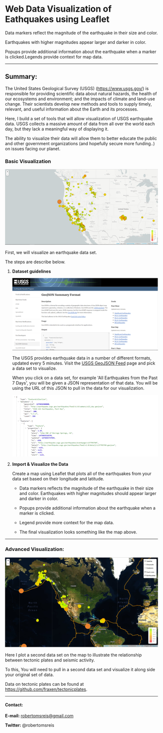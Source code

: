 # Web Data Visualization of Eathquakes using Leaflet

Data markers reflect the magnitude of the earthquake in their size and color. 

Earthquakes with higher magnitudes appear larger and darker in color.

Popups provide additional information about the earthquake when a marker is clicked.Legends provide context for map data.

------

## Summary:

The United States Geological Survey (USGS) (https://www.usgs.gov/) is responsible for providing scientific data about natural hazards, the health of our ecosystems and environment; and the impacts of climate and land-use change. Their scientists develop new methods and tools to supply timely, relevant, and useful information about the Earth and its processes.

Here, I build a set of tools that will allow visualization of USGS earthquake data. USGS collects a massive amount of data from all over the world each day, but they lack a meaningful way of displaying it. 

The ability to visualize their data will allow them to better educate the public and other government organizations (and hopefully secure more funding..) on issues facing our planet.

### Basic Visualization

![2-BasicMap](Images/2-BasicMap.png)

First, we will visualize an earthquake data set.

The steps are describe below.

1. **Dataset guidelines**

   ![3-Data](Images/3-Data.png)

   The USGS provides earthquake data in a number of different formats, updated every 5 minutes. Visit the [USGS GeoJSON Feed](http://earthquake.usgs.gov/earthquakes/feed/v1.0/geojson.php) page and pick a data set to visualize. 
   
   When you click on a data set, for example 'All Earthquakes from the Past 7 Days', you will be given a JSON representation of that data. You will be using the URL of this JSON to pull in the data for our visualization.

   ![4-JSON](Images/4-JSON.png)

2. **Import & Visualize the Data**

   Create a map using Leaflet that plots all of the earthquakes from your data set based on their longitude and latitude.

    - Data markers reflects the magnitude of the earthquake in their size and color. Earthquakes with higher magnitudes should appear larger and darker in color.

    - Popups provide additional information about the earthquake when a marker is clicked.
    
    - Legend provide more context for the map data.
    
    - The final visualization looks something like the map above.

- - -

### Advanced Visualization:

![5-Advanced](Images/5-Advanced.png)

Here I plot a second data set on the map to illustrate the relationship between tectonic plates and seismic activity.

To this, You will need to pull in a second data set and visualize it along side your original set of data. 

Data on tectonic plates can be found at <https://github.com/fraxen/tectonicplates>.

- - -

#### Contact:
<b>E-mail: </b> robertomsreis@gmail.com
 
<b>Twitter: </b> @robertomsreis

